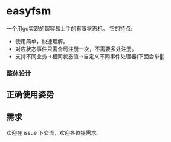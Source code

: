 # easyfsm
一个用go实现的超容易上手的有限状态机。
它的特点:
- 使用简单，快速理解。
- 对应状态事件只需全局注册一次，不需要多处注册。
- 支持不同业务->相同状态值->自定义不同事件处理器(下面会举🌰)


### 整体设计




## 正确使用姿势




## 需求
欢迎在 issue 下交流，欢迎各位提需求。

